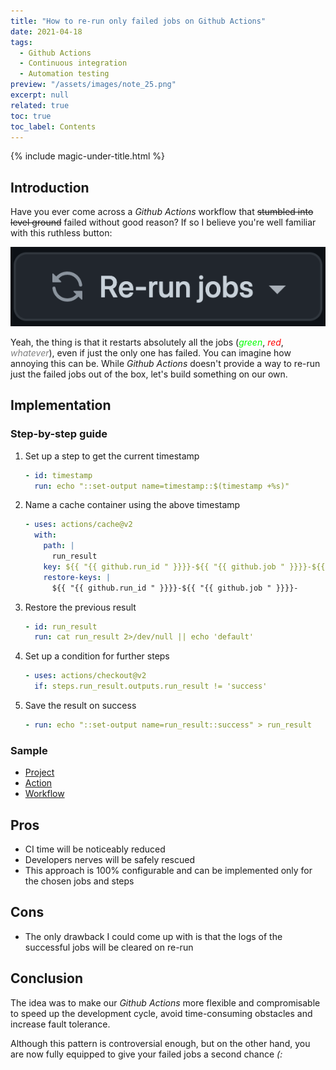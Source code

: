```yaml
---
title: "How to re-run only failed jobs on Github Actions"
date: 2021-04-18
tags:
  - Github Actions
  - Continuous integration
  - Automation testing
preview: "/assets/images/note_25.png"
excerpt: null
related: true
toc: true
toc_label: Contents
---
```


{% include magic-under-title.html %}

## Introduction

Have you ever come across a *Github Actions* workflow that ~~stumbled into level ground~~ failed without good reason? If so I believe you're well familiar with this ruthless button:

![Re-run jobs](/assets/images/note_25_1.png)

Yeah, the thing is that it restarts absolutely all the jobs (*<span style="color:lime">green</span>*, *<span style="color:red">red</span>*, *<span style="color:grey">whatever</span>*), even if just the only one has failed. You can imagine how annoying this can be. While *Github Actions* doesn't provide a way to re-run just the failed jobs out of the box, let's build something on our own.

## Implementation

### Step-by-step guide

1. Set up a step to get the current timestamp

    ```yml
    - id: timestamp
      run: echo "::set-output name=timestamp::$(timestamp +%s)"
    ```

2. Name a cache container using the above timestamp

    ```yml
    - uses: actions/cache@v2
      with:
        path: |
          run_result
        key: ${{ "{{ github.run_id " }}}}-${{ "{{ github.job " }}}}-${{ "{{ steps.timestamp.outputs.timestamp " }}}}
        restore-keys: |
          ${{ "{{ github.run_id " }}}}-${{ "{{ github.job " }}}}-
    ```

3. Restore the previous result

    ```yml
    - id: run_result
      run: cat run_result 2>/dev/null || echo 'default'
    ```

4. Set up a condition for further steps

    ```yml
    - uses: actions/checkout@v2
      if: steps.run_result.outputs.run_result != 'success'
    ```

5. Save the result on success

    ```yml
    - run: echo "::set-output name=run_result::success" > run_result
    ```

### Sample

- [Project](https://github.com/alteral/re-run-only-failed-jobs-on-github-actions)
- [Action](https://github.com/alteral/re-run-only-failed-jobs-on-github-actions/actions/runs/760987512)
- [Workflow](https://github.com/alteral/re-run-only-failed-jobs-on-github-actions/actions/runs/760987512/workflow)

## Pros

- CI time will be noticeably reduced
- Developers nerves will be safely rescued
- This approach is 100% configurable and can be implemented only for the chosen jobs and steps

## Cons

- The only drawback I could come up with is that the logs of the successful jobs will be cleared on re-run

## Conclusion

The idea was to make our *Github Actions* more flexible and compromisable to speed up the development cycle, avoid time-consuming obstacles and increase fault tolerance.

Although this pattern is controversial enough, but on the other hand, you are now fully equipped to give your failed jobs a second chance *(:*

